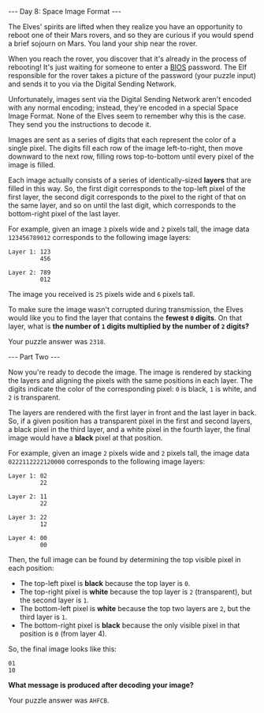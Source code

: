 --- Day 8: Space Image Format ---

The Elves' spirits are lifted when they realize you have an opportunity to
reboot one of their Mars rovers, and so they are curious if you would spend a
brief sojourn on Mars. You land your ship near the rover.

When you reach the rover, you discover that it's already in the process of
rebooting! It's just waiting for someone to enter a
[BIOS](https://en.wikipedia.org/wiki/BIOS) password. The Elf responsible for
the rover takes a picture of the password (your puzzle input) and sends it to
you via the Digital Sending Network.

Unfortunately, images sent via the Digital Sending Network aren't encoded with
any normal encoding; instead, they're encoded in a special Space Image Format.
None of the Elves seem to remember why this is the case. They send you the
instructions to decode it.

Images are sent as a series of digits that each represent the color of a single
pixel. The digits fill each row of the image left-to-right, then move downward
to the next row, filling rows top-to-bottom until every pixel of the image is
filled.

Each image actually consists of a series of identically-sized **layers** that
are filled in this way. So, the first digit corresponds to the top-left pixel
of the first layer, the second digit corresponds to the pixel to the right of
that on the same layer, and so on until the last digit, which corresponds to
the bottom-right pixel of the last layer.

For example, given an image `3` pixels wide and `2` pixels tall, the image data
`123456789012` corresponds to the following image layers:

```
Layer 1: 123
         456

Layer 2: 789
         012
```

The image you received is `25` pixels wide and `6` pixels tall.

To make sure the image wasn't corrupted during transmission, the Elves would
like you to find the layer that contains the **fewest `0` digits**. On that
layer, what is **the number of `1` digits multiplied by the number of `2`
digits?**

Your puzzle answer was `2318`.

--- Part Two ---

Now you're ready to decode the image. The image is rendered by stacking the
layers and aligning the pixels with the same positions in each layer. The
digits indicate the color of the corresponding pixel: `0` is black, `1` is white,
and `2` is transparent.

The layers are rendered with the first layer in front and the last layer in
back. So, if a given position has a transparent pixel in the first and second
layers, a black pixel in the third layer, and a white pixel in the fourth
layer, the final image would have a **black** pixel at that position.

For example, given an image `2` pixels wide and `2` pixels tall, the image data
`0222112222120000` corresponds to the following image layers:

```
Layer 1: 02
         22

Layer 2: 11
         22

Layer 3: 22
         12

Layer 4: 00
         00
```

Then, the full image can be found by determining the top visible pixel in each
position:

- The top-left pixel is **black** because the top layer is `0`.
- The top-right pixel is **white** because the top layer is `2` (transparent),
  but the second layer is `1`.
- The bottom-left pixel is **white** because the top two layers are `2`, but
  the third layer is `1`.
- The bottom-right pixel is **black** because the only visible pixel in that
  position is `0` (from layer 4).

So, the final image looks like this:

```
01
10
```

**What message is produced after decoding your image?**

Your puzzle answer was `AHFCB`.
